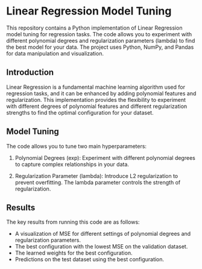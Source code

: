# Linear Regression Model Tuning
This repository contains a Python implementation of Linear Regression model tuning for regression tasks. The code allows you to experiment with different polynomial degrees and regularization parameters (lambda) to find the best model for your data. The project uses Python, NumPy, and Pandas for data manipulation and visualization.
## Introduction
Linear Regression is a fundamental machine learning algorithm used for regression tasks, and it can be enhanced by adding polynomial features and regularization. This implementation provides the flexibility to experiment with different degrees of polynomial features and different regularization strengths to find the optimal configuration for your dataset.
## Model Tuning
The code allows you to tune two main hyperparameters:

1. Polynomial Degrees (exp): Experiment with different polynomial degrees to capture complex relationships in your data.

2. Regularization Parameter (lambda): Introduce L2 regularization to prevent overfitting. The lambda parameter controls the strength of regularization.

## Results
The key results from running this code are as follows:

* A visualization of MSE for different settings of polynomial degrees and regularization parameters.
* The best configuration with the lowest MSE on the validation dataset.
* The learned weights for the best configuration.
* Predictions on the test dataset using the best configuration.
